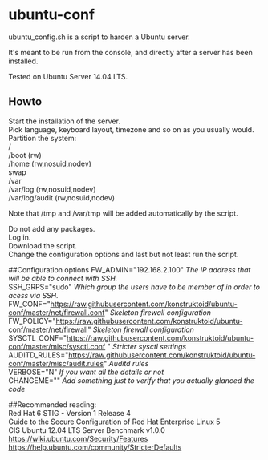 ubuntu-conf  
===========
  
ubuntu_config.sh is a script to harden a Ubuntu server.  

It's meant to be run from the console, and directly after a server has been installed.      
  
Tested on Ubuntu Server 14.04 LTS.    

## Howto
Start the installation of the server.    
Pick language, keyboard layout, timezone and so on as you usually would.
Partition the system:    
/    
/boot (rw)    
/home (rw,nosuid,nodev)    
swap    
/var     
/var/log (rw,nosuid,nodev)    
/var/log/audit (rw,nosuid,nodev)   

Note that /tmp and /var/tmp will be added automatically by the script.

Do not add any packages.    
Log in.     
Download the script.     
Change the configuration options and last but not least run the script.    

##Configuration options
FW_ADMIN="192.168.2.100" *The IP address that will be able to connect with SSH.*  
SSH_GRPS="sudo" *Which group the users have to be member of in order to acess via SSH.*  
FW_CONF="https://raw.githubusercontent.com/konstruktoid/ubuntu-conf/master/net/firewall.conf" *Skeleton firewall configuration*  
FW_POLICY="https://raw.githubusercontent.com/konstruktoid/ubuntu-conf/master/net/firewall" *Skeleton firewall configuration*  
SYSCTL_CONF="https://raw.githubusercontent.com/konstruktoid/ubuntu-conf/master/misc/sysctl.conf " *Stricter sysctl settings*  
AUDITD_RULES="https://raw.githubusercontent.com/konstruktoid/ubuntu-conf/master/misc/audit.rules" *Auditd rules*    
VERBOSE="N" *If you want all the details or not*     
CHANGEME="" *Add something just to verify that you actually glanced the code*    
      
##Recommended reading:  
Red Hat 6 STIG - Version 1 Release 4    
Guide to the Secure Configuration of Red Hat Enterprise Linux 5    
CIS Ubuntu 12.04 LTS Server Benchmark v1.0.0    
https://wiki.ubuntu.com/Security/Features     
https://help.ubuntu.com/community/StricterDefaults        


